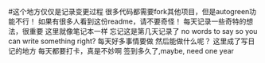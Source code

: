 #这个地方仅仅是记录变更过程
很多代码都需要fork其他项目，但是autogreen功能不行！
如果有很多人看到这份readme，请不要奇怪！
每天记录一些奇特的想法，很重要
这里就像笔记本一样
忘记这是第几天记录了
no words to say
so you can write something right?
每天好多事情要做
然后能做什么呢？
这里成了写日记的地方
每天都要打卡，真是不妙啊
签到多久了,maybe, need one year
